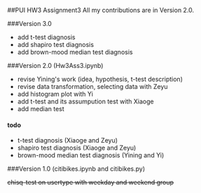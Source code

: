 ##PUI HW3 Assignment3 
All my contributions are in Version 2.0. 

###Version 3.0 
- add t-test diagnosis
- add shapiro test diagnosis
- add brown-mood median test diagnosis


###Version 2.0 (Hw3Ass3.ipynb)
- revise Yining's work (idea, hypothesis, t-test description)
- revise data transformation, selecting data with Zeyu
- add histogram plot with Yi
- add t-test and its assumpution test with Xiaoge
- add median test

#### todo
- t-test diagnosis (Xiaoge and Zeyu)
- shapiro test diagnosis (Xiaoge and Zeyu)
- brown-mood median test diagnosis (Yining and Yi)

###Version 1.0 (citibikes.ipynb and citibikes.py)

~~chisq-test on usertype with weekday and weekend group~~

